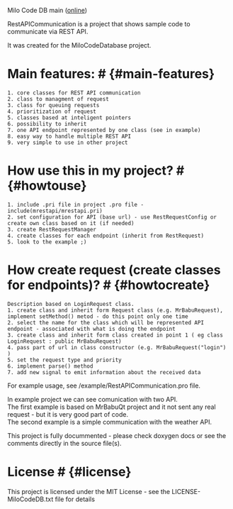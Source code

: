 Milo Code DB main ([online](https://qtdocs.milosolutions.com/milo-code-db/main/))

RestAPICommunication is a project that shows sample code to communicate via REST API.

It was created for the MiloCodeDatabase project.


# Main features: # {#main-features}  

    1. core classes for REST API communication  
    2. class to managment of request  
    3. class for queuing requests  
    4. prioritization of request  
    5. classes based at inteligent pointers  
    6. possibility to inherit  
    7. one API endpoint represented by one class (see in example)  
    8. easy way to handle multiple REST API  
    9. very simple to use in other project  


# How use this in my project? # {#howtouse}

    1. include .pri file in project .pro file - include(mrestapi/mrestapi.pri)  
    2. set configuration for API (base url) - use RestRequestConfig or create own class based on it (if needed)
    3. create RestRequestManager
    4. create classes for each endpoint (inherit from RestRequest)
    5. look to the example ;)  


# How create request (create classes for endpoints)? # {#howtocreate}  

    Description based on LoginRequest class.  
    1. create class and inherit form Request class (e.g. MrBabuRequest), implement setMethod() metod - do this point only one time  
    2. select the name for the class which will be represented API endpoint - associated with what is doing the endpoint  
    3. create class and inherit form class created in point 1 ( eg class LoginRequest : public MrBabuRequest)  
    4. pass part of url in class constructor (e.g. MrBabuRequest("login") )  
    5. set the request type and priority  
    6. implement parse() method  
    7. add new signal to emit information about the received data  



For example usage, see /example/RestAPICommunication.pro file.  

In example project we can see comunication with two API.  
The first example is based on MrBabuQt project and it not sent any real request - but it is very good part of code.  
The second example is a simple communication with the weather API.



This project is fully docummented - please check doxygen docs or see the comments directly in the source file(s).

# License # {#license}

This project is licensed under the MIT License - see the LICENSE-MiloCodeDB.txt file for details